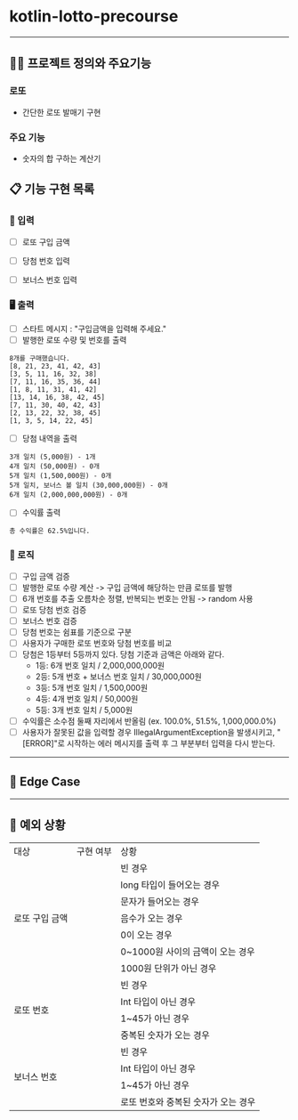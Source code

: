 # kotlin-lotto-precourse

<hr style="border: 1.5px solid white;">

## 🧑‍💻 프로젝트 정의와 주요기능

### 로또

- 간단한 로또 발매기 구현

### 주요 기능

- 숫자의 합 구하는 계산기

## 📋 기능 구현 목록

### 🙋 입력

- [ ] 로또 구입 금액
- [ ] 당첨 번호 입력
- [ ] 보너스 번호 입력


### 🖥 출력

- [ ] 스타트 메시지 : "구입금액을 입력해 주세요."
- [ ] 발행한 로또 수량 및 번호를 출력
```
8개를 구매했습니다.
[8, 21, 23, 41, 42, 43]
[3, 5, 11, 16, 32, 38]
[7, 11, 16, 35, 36, 44]
[1, 8, 11, 31, 41, 42]
[13, 14, 16, 38, 42, 45]
[7, 11, 30, 40, 42, 43]
[2, 13, 22, 32, 38, 45]
[1, 3, 5, 14, 22, 45]
```
- [ ] 당첨 내역을 출력
```
3개 일치 (5,000원) - 1개
4개 일치 (50,000원) - 0개
5개 일치 (1,500,000원) - 0개
5개 일치, 보너스 볼 일치 (30,000,000원) - 0개
6개 일치 (2,000,000,000원) - 0개

```
- [ ] 수익률 출력
```
총 수익률은 62.5%입니다.
```
### 🌈 로직

- [ ] 구입 금액 검증
- [ ] 발행한 로또 수량 계산 -> 구입 금액에 해당하는 만큼 로또를 발행
- [ ] 6개 번호를 추출 오름차순 정렬, 반복되는 번호는 안됨 -> random 사용
- [ ] 로또 당첨 번호 검증
- [ ] 보너스 번호 검증
- [ ] 당첨 번호는 쉼표를 기준으로 구분
- [ ] 사용자가 구매한 로또 번호와 당첨 번호를 비교
- [ ] 당첨은 1등부터 5등까지 있다. 당첨 기준과 금액은 아래와 같다.
  - 1등: 6개 번호 일치 / 2,000,000,000원
  - 2등: 5개 번호 + 보너스 번호 일치 / 30,000,000원
  - 3등: 5개 번호 일치 / 1,500,000원
  - 4등: 4개 번호 일치 / 50,000원
  - 5등: 3개 번호 일치 / 5,000원
- [ ] 수익률은 소수점 둘째 자리에서 반올림  (ex. 100.0%, 51.5%, 1,000,000.0%)
- [ ] 사용자가 잘못된 값을 입력할 경우 IllegalArgumentException을 발생시키고, "[ERROR]"로 시작하는 에러 메시지를 출력 후 그 부분부터 입력을 다시 받는다.

<hr style="border: 1px solid white;">


## 🤔 Edge Case


<hr style="border: 1px solid white;">

## 🚫 예외 상황
<table>
   <tr>
      <td>대상</td>
      <td>구현 여부</td>
      <td>상황</td>
   </tr>
    <tr>
      <td rowspan="7">로또 구입 금액</td>
      <td></td>
      <td>빈 경우</td>
    </tr>
    <tr>
      <td></td>
      <td>long 타입이 들어오는 경우</td>
    </tr>
    <tr>
      <td></td>
      <td>문자가 들어오는 경우</td>
    </tr>
    <tr>
      <td></td>
      <td>음수가 오는 경우</td>
    </tr>
    <tr>
      <td></td>
      <td>0이 오는 경우</td>
    </tr>
    <tr>
      <td></td>
      <td>0~1000원 사이의 금액이 오는 경우</td>
    </tr>
    <tr>
      <td></td>
      <td>1000원 단위가 아닌 경우</td>
    </tr>
    <tr>
      <td rowspan="4">로또 번호</td>
      <td></td>
      <td>빈 경우</td>
    </tr>
  <tr>
      <td></td>
      <td>Int 타입이 아닌 경우</td>
    </tr>
    <tr>
      <td></td>
      <td>1~45가 아닌 경우</td>
    </tr>
    <tr>
      <td></td>
      <td>중복된 숫자가 오는 경우</td>
    </tr>
    <tr>
      <td rowspan="4">보너스 번호</td>
      <td></td>
      <td>빈 경우</td>
    </tr>
 <tr>
      <td></td>
      <td>Int 타입이 아닌 경우</td>
    </tr>
    <tr>
      <td></td>
      <td>1~45가 아닌 경우</td>
    </tr>
<tr>
      <td></td>
      <td>로또 번호와 중복된 숫자가 오는 경우</td>
    </tr>
</table>